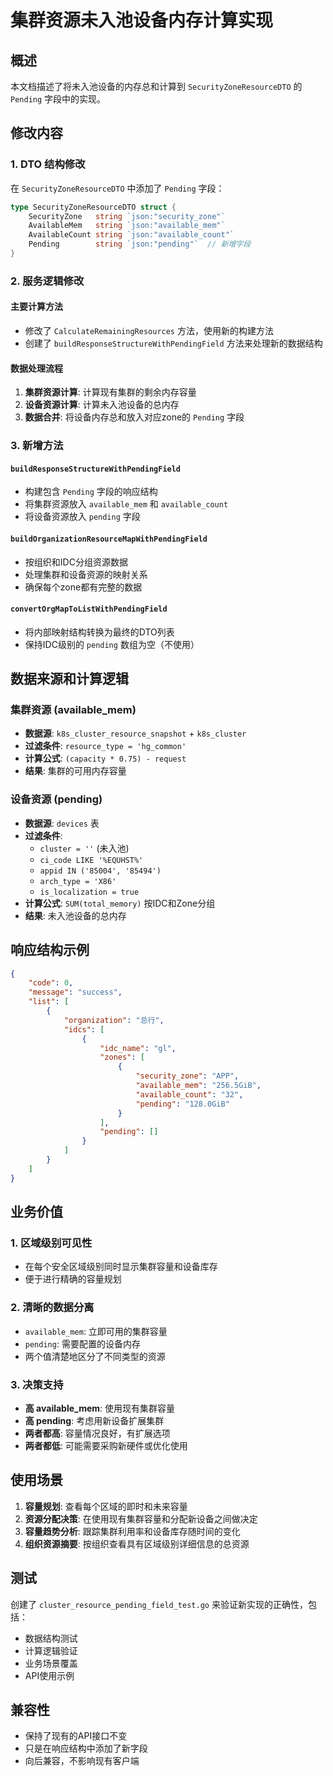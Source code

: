 # 集群资源未入池设备内存计算实现

## 概述

本文档描述了将未入池设备的内存总和计算到 `SecurityZoneResourceDTO` 的 `Pending` 字段中的实现。

## 修改内容

### 1. DTO 结构修改

在 `SecurityZoneResourceDTO` 中添加了 `Pending` 字段：

```go
type SecurityZoneResourceDTO struct {
    SecurityZone   string `json:"security_zone"`
    AvailableMem   string `json:"available_mem"`
    AvailableCount string `json:"available_count"`
    Pending        string `json:"pending"`  // 新增字段
}
```

### 2. 服务逻辑修改

#### 主要计算方法
- 修改了 `CalculateRemainingResources` 方法，使用新的构建方法
- 创建了 `buildResponseStructureWithPendingField` 方法来处理新的数据结构

#### 数据处理流程
1. **集群资源计算**: 计算现有集群的剩余内存容量
2. **设备资源计算**: 计算未入池设备的总内存
3. **数据合并**: 将设备内存总和放入对应zone的 `Pending` 字段

### 3. 新增方法

#### `buildResponseStructureWithPendingField`
- 构建包含 `Pending` 字段的响应结构
- 将集群资源放入 `available_mem` 和 `available_count`
- 将设备资源放入 `pending` 字段

#### `buildOrganizationResourceMapWithPendingField`
- 按组织和IDC分组资源数据
- 处理集群和设备资源的映射关系
- 确保每个zone都有完整的数据

#### `convertOrgMapToListWithPendingField`
- 将内部映射结构转换为最终的DTO列表
- 保持IDC级别的 `pending` 数组为空（不使用）

## 数据来源和计算逻辑

### 集群资源 (available_mem)
- **数据源**: `k8s_cluster_resource_snapshot` + `k8s_cluster`
- **过滤条件**: `resource_type = 'hg_common'`
- **计算公式**: `(capacity * 0.75) - request`
- **结果**: 集群的可用内存容量

### 设备资源 (pending)
- **数据源**: `devices` 表
- **过滤条件**: 
  - `cluster = ''` (未入池)
  - `ci_code LIKE '%EQUHST%'`
  - `appid IN ('85004', '85494')`
  - `arch_type = 'X86'`
  - `is_localization = true`
- **计算公式**: `SUM(total_memory)` 按IDC和Zone分组
- **结果**: 未入池设备的总内存

## 响应结构示例

```json
{
    "code": 0,
    "message": "success",
    "list": [
        {
            "organization": "总行",
            "idcs": [
                {
                    "idc_name": "gl",
                    "zones": [
                        {
                            "security_zone": "APP",
                            "available_mem": "256.5GiB",
                            "available_count": "32",
                            "pending": "128.0GiB"
                        }
                    ],
                    "pending": []
                }
            ]
        }
    ]
}
```

## 业务价值

### 1. 区域级别可见性
- 在每个安全区域级别同时显示集群容量和设备库存
- 便于进行精确的容量规划

### 2. 清晰的数据分离
- `available_mem`: 立即可用的集群容量
- `pending`: 需要配置的设备内存
- 两个值清楚地区分了不同类型的资源

### 3. 决策支持
- **高 available_mem**: 使用现有集群容量
- **高 pending**: 考虑用新设备扩展集群
- **两者都高**: 容量情况良好，有扩展选项
- **两者都低**: 可能需要采购新硬件或优化使用

## 使用场景

1. **容量规划**: 查看每个区域的即时和未来容量
2. **资源分配决策**: 在使用现有集群容量和分配新设备之间做决定
3. **容量趋势分析**: 跟踪集群利用率和设备库存随时间的变化
4. **组织资源摘要**: 按组织查看具有区域级别详细信息的总资源

## 测试

创建了 `cluster_resource_pending_field_test.go` 来验证新实现的正确性，包括：
- 数据结构测试
- 计算逻辑验证
- 业务场景覆盖
- API使用示例

## 兼容性

- 保持了现有的API接口不变
- 只是在响应结构中添加了新字段
- 向后兼容，不影响现有客户端